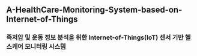 ## A-HealthCare-Monitoring-System-based-on-Internet-of-Things

### 족저압 및 운동 정보 분석을 위한 Internet-of-Things(IoT) 센서 기반 헬스케어 모니터링 시스템
